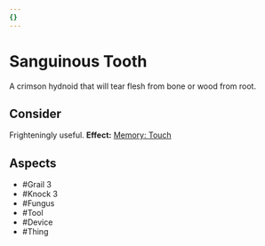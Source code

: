 ```yaml
---
{}
---
```

# Sanguinous Tooth
A crimson hydnoid that will tear flesh from bone or wood from root.
## Consider
Frighteningly useful.
**Effect:** [Memory: Touch](https://uadaf.theevilroot.xyz/rowenarium/element/mem.touch)
## Aspects
- #Grail 3
- #Knock 3
- #Fungus
- #Tool
- #Device
 - #Thing
